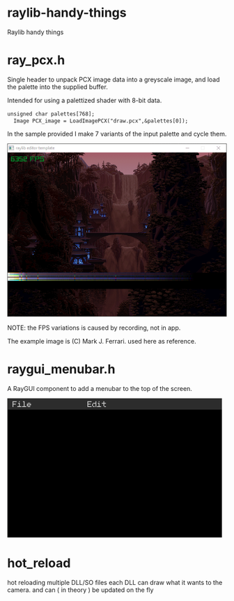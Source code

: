 # raylib-handy-things
Raylib handy things

# ray_pcx.h 
Single header to unpack PCX image data into a greyscale image, and load the palette into the supplied buffer.

Intended for using a palettized shader with 8-bit data.

```
unsigned char palettes[768];
  Image PCX_image = LoadImagePCX("draw.pcx",&palettes[0]);
```
In the sample provided I make 7 variants of the input palette and cycle them.  

![](https://github.com/JettMonstersGoBoom/raylib-handy-things/blob/main/RayPCX/pcx_test.gif)

NOTE: the FPS variations is caused by recording, not in app.

The example image is (C) Mark J. Ferrari. used here as reference.

# raygui_menubar.h 
A RayGUI component to add a menubar to the top of the screen. 

![](https://github.com/JettMonstersGoBoom/raylib-handy-things/blob/main/RayMenuBar/menu.gif)

# hot_reload 
hot reloading multiple DLL/SO files each DLL can draw what it wants to the camera. and can ( in theory ) be updated on the fly

